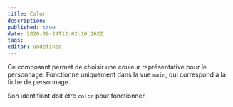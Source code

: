 ```yaml
---
title: Color
description: 
published: true
date: 2020-09-24T12:02:16.262Z
tags: 
editor: undefined
---
```


Ce composant permet de choisir une couleur représentative pour le personnage. Fonctionne uniquement dans la vue `main`, qui correspond à la fiche de personnage.

Son identifiant doit être `color` pour fonctionner.
